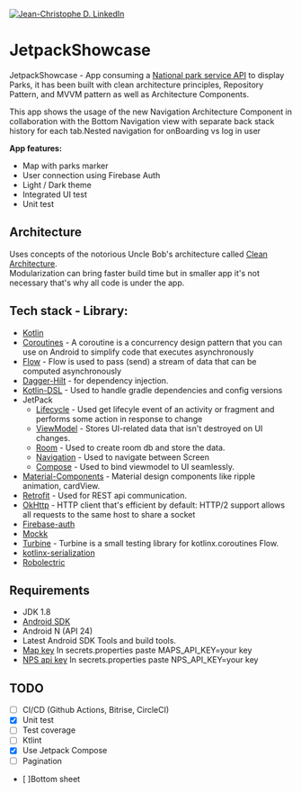 [![Jean-Christophe D. LinkedIn](https://img.shields.io/badge/Jean--christophe-LinkedIn-blue)](https://www.linkedin.com/in/jean-christophe-decary/)

# JetpackShowcase
JetpackShowcase - App consuming a [National park service API](https://www.nps.gov/subjects/developer/get-started.htm) to display Parks, it has been built with clean architecture principles, Repository Pattern, and MVVM pattern as well as Architecture Components.

This app shows the usage of the new Navigation Architecture Component in collaboration with the Bottom Navigation view with separate back stack history for each tab.Nested navigation for onBoarding vs log in user


**App features:**

- Map with parks marker
- User connection using Firebase Auth
- Light / Dark theme
- Integrated UI test
- Unit test


## Architecture
Uses concepts of the notorious Uncle Bob's architecture called [Clean Architecture](https://blog.cleancoder.com/uncle-bob/2012/08/13/the-clean-architecture.html).</br> Modularization can bring faster build time but in smaller app it's not necessary that's why all code is under the app.

## Tech stack - Library:

- [Kotlin](https://kotlinlang.org/)
- [Coroutines](https://github.com/Kotlin/kotlinx.coroutines) - A coroutine is a concurrency design pattern that you can use on Android to simplify code that executes asynchronously
- [Flow](https://kotlin.github.io/kotlinx.coroutines/kotlinx-coroutines-core/kotlinx.coroutines.flow/) - Flow is used to pass (send) a stream of data that can be computed asynchronously
- [Dagger-Hilt](https://developer.android.com/training/dependency-injection/hilt-android) - for dependency injection.
- [Kotlin-DSL](https://docs.gradle.org/current/userguide/kotlin_dsl.html) - Used to handle gradle dependencies and config versions
- JetPack
    - [Lifecycle](https://developer.android.com/jetpack/androidx/releases/lifecycle) - Used get lifecyle event of an activity or fragment and performs some action in response to change
    - [ViewModel](https://developer.android.com/topic/libraries/architecture/viewmodel) - Stores UI-related data that isn't destroyed on UI changes.
    - [Room](https://developer.android.com/topic/libraries/architecture/room) - Used to create room db and store the data.
    - [Navigation](https://developer.android.com/guide/navigation/navigation-getting-started) - Used to navigate between Screen
    - [Compose](https://developer.android.com/develop/ui/compose/documentation) - Used to bind viewmodel to UI seamlessly.
- [Material-Components](https://github.com/material-components/material-components-android) - Material design components like ripple animation, cardView.
- [Retrofit](https://github.com/square/retrofit) - Used for REST api communication.
- [OkHttp](http://square.github.io/okhttp/) - HTTP client that's efficient by default: HTTP/2 support allows all requests to the same host to share a socket
- [Firebase-auth](https://firebase.google.com/docs/auth?hl=fr)
- [Mockk](https://mockk.io/)
- [Turbine](https://github.com/cashapp/turbine) - Turbine is a small testing library for kotlinx.coroutines Flow.
- [kotlinx-serialization](https://kotlinlang.org/api/kotlinx.serialization/kotlinx-serialization-json/)
- [Robolectric](https://robolectric.org/)

## Requirements

* JDK 1.8
* [Android SDK](https://developer.android.com/studio/index.html)
* Android N (API 24)
* Latest Android SDK Tools and build tools.
* [Map key](https://developers.google.com/maps/documentation/embed/get-api-key?hl=fr#create-api-keys) In secrets.properties paste MAPS_API_KEY=your key
* [NPS api key](https://www.nps.gov/subjects/developer/get-started.htm) In secrets.properties paste NPS_API_KEY=your key

## TODO
- [ ] CI/CD (Github Actions, Bitrise, CircleCI)
- [X] Unit test
- [ ] Test coverage
- [ ] Ktlint
- [X] Use Jetpack Compose
- [ ] Pagination
- [ ]Bottom sheet